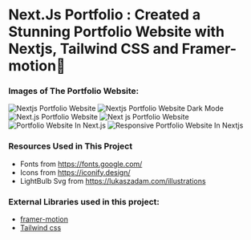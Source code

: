 # Next.Js Portfolio : Created a Stunning Portfolio Website with Nextjs, Tailwind CSS and Framer-motion🌟







### Images of The Portfolio Website:

![Nextjs Portfolio Website](https://i.ibb.co/4YKtfkq/Screenshot-21.png)
![Nextjs Portfolio Website Dark Mode](https://i.ibb.co/k3gXx8V/Screenshot-26.png)
![Next.js Portfolio Website](https://i.ibb.co/2hZTJBS/Screenshot-22.png)
![Next js Portfolio Website](https://i.ibb.co/Qn5ySQv/Screenshot-23.png)
![Portfolio Website In Next.js](https://i.ibb.co/JzHzNT2/Screenshot-24.png)
![Responsive Portfolio Website In Nextjs](https://i.ibb.co/jh4gPDw/Screenshot-25.png)



### Resources Used in This Project

- Fonts from https://fonts.google.com/ <br />
- Icons from https://iconify.design/ <br />
- LightBulb Svg from https://lukaszadam.com/illustrations <br />

### External Libraries used in this project:

- [framer-motion](https://www.framer.com/motion/) <br />
- [Tailwind css](https://tailwindcss.com/) <br />


